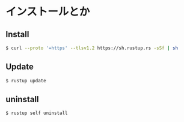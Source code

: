 # インストールとか

## Install

```bash
$ curl --proto '=https' --tlsv1.2 https://sh.rustup.rs -sSf | sh
```

## Update

```bash
$ rustup update
```

## uninstall

```bash
$ rustup self uninstall
```